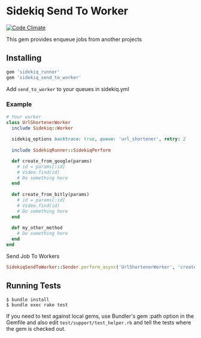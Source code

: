 # Sidekiq Send To Worker

[![Code Climate](https://codeclimate.com/github/movielala/sidekiq_send_to_worker/badges/gpa.svg)](https://codeclimate.com/github/movielala/sidekiq_send_to_worker)

This gem provides enqueue jobs from another projects

## Installing

```ruby
gem 'sidekiq_runner'
gem 'sidekiq_send_to_worker'
```

Add `send_to_worker` to your queues in sidekiq.yml

### Example
```ruby
# Your worker
class UrlShortenerWorker
  include Sidekiq::Worker
  
  sidekiq_options backtrace: true, queue: 'url_shortener', retry: 2
 
  include SidekiqRunner::SidekiqPerform

  def create_from_google(params)
    # id = params[:id]
    # Video.find(id)
    # Do something here
  end
  
  def create_from_bitly(params)
    # id = params[:id]
    # Video.find(id)
    # Do something here
  end
  
  def my_other_method
    # Do something here
  end
end
```


Send Job To Workers

```ruby
SidekiqSendToWorker::Sender.perform_async('UrlShortenerWorker', 'create_from_google', {a:1, b:2} )
```

## Running Tests

    $ bundle install
    $ bundle exec rake test

If you need to test against local gems, use Bundler's gem :path option in the Gemfile and also edit `test/support/test_helper.rb` and tell the tests where the gem is checked out.
